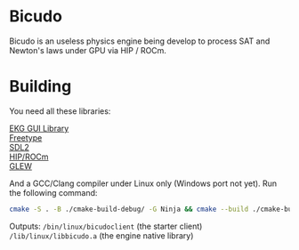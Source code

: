 # Bicudo

Bicudo is an useless physics engine being develop to process SAT and Newton's laws under GPU via HIP / ROCm.

# Building

You need all these libraries:

[EKG GUI Library](https://github.com/vokegpu/ekg-ui-library)  
[Freetype](http://freetype.org/)  
[SDL2](https://www.libsdl.org/)  
[HIP/ROCm](https://github.com/ROCm/HIP)  
[GLEW](https://glew.sourceforge.net/)  

And a GCC/Clang compiler under Linux only (Windows port not yet).
Run the following command:

```sh
cmake -S . -B ./cmake-build-debug/ -G Ninja && cmake --build ./cmake-build-debug/
```

Outputs:
`/bin/linux/bicudoclient` (the starter client)  
`/lib/linux/libbicudo.a` (the engine native library)
